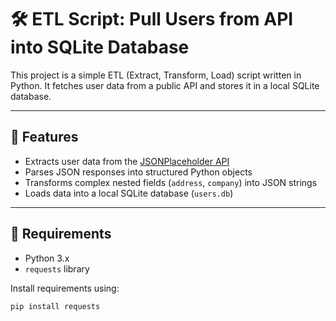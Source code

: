 # 🛠️ ETL Script: Pull Users from API into SQLite Database

This project is a simple ETL (Extract, Transform, Load) script written in Python. It fetches user data from a public API and stores it in a local SQLite database.

---

## 📌 Features

- Extracts user data from the [JSONPlaceholder API](https://jsonplaceholder.typicode.com/users)
- Parses JSON responses into structured Python objects
- Transforms complex nested fields (`address`, `company`) into JSON strings
- Loads data into a local SQLite database (`users.db`)


---

## 🧪 Requirements

- Python 3.x
- `requests` library

Install requirements using:

```bash
pip install requests
